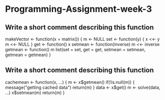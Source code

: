 # Programming-Assignment-week-3


## Write a short comment describing this function

makeVector <- function(x = matrix()) {
    m <- NULL
    set <- function(y) {
        x <<- y
        m <<- NULL
    }
    get <- function() x
    setmean <- function(inverse) m <<- inverse
    getmean <- function() m
    list(set = set, get = get,
    setmean = setmean,
    getmean = getmean)
}



## Write a short comment describing this function

cachemean <- function(x, ...) {
    m <- x$getmean()
    if(!is.null(m)) {
        message("getting cached data")
        return(m)
    }
    data <- x$get()
    m <- solve(data, ...)
    x$setmean(m)
    return(m)
}
